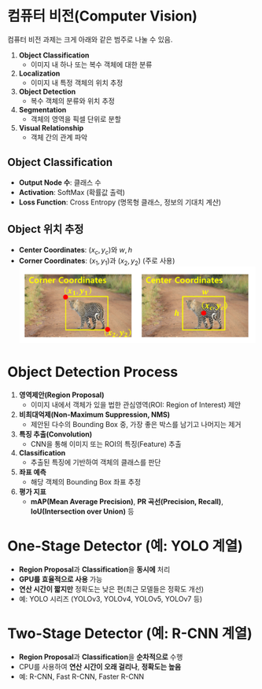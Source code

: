 # 컴퓨터 비전(Computer Vision)

컴퓨터 비전 과제는 크게 아래와 같은 범주로 나눌 수 있음.

1. **Object Classification**  
   - 이미지 내 하나 또는 복수 객체에 대한 분류
2. **Localization**  
   - 이미지 내 특정 객체의 위치 추정
3. **Object Detection**  
   - 복수 객체의 분류와 위치 추정
4. **Segmentation**  
   - 객체의 영역을 픽셀 단위로 분할
5. **Visual Relationship**  
   - 객체 간의 관계 파악

## Object Classification
- **Output Node 수**: 클래스 수
- **Activation**: SoftMax (확률값 출력)
- **Loss Function**: Cross Entropy (명목형 클래스, 정보의 기대치 계산)

## Object 위치 추정
- **Center Coordinates**: $(x_c, y_c)$와 $w, h$
- **Corner Coordinates**: $(x_1, y_1)$과 $(x_2, y_2)$ (주로 사용)
![alt text](<Images/How to detect objects.png>)

# Object Detection Process

1. **영역제안(Region Proposal)**  
   - 이미지 내에서 객체가 있을 법한 관심영역(ROI: Region of Interest) 제안
2. **비최대억제(Non-Maximum Suppression, NMS)**  
   - 제안된 다수의 Bounding Box 중, 가장 좋은 박스를 남기고 나머지는 제거
3. **특징 추출(Convolution)**  
   - CNN을 통해 이미지 또는 ROI의 특징(Feature) 추출
4. **Classification**  
   - 추출된 특징에 기반하여 객체의 클래스를 판단
5. **좌표 예측**  
   - 해당 객체의 Bounding Box 좌표 추정
6. **평가 지표**  
   - **mAP(Mean Average Precision)**, **PR 곡선(Precision, Recall)**, **IoU(Intersection over Union)** 등


# One-Stage Detector (예: YOLO 계열)
- **Region Proposal**과 **Classification**을 **동시에** 처리
- **GPU를 효율적으로 사용** 가능
- **연산 시간이 짧지만** 정확도는 낮은 편(최근 모델들은 정확도 개선)
- 예: YOLO 시리즈 (YOLOv3, YOLOv4, YOLOv5, YOLOv7 등)

# Two-Stage Detector (예: R-CNN 계열)
- **Region Proposal**과 **Classification**을 **순차적으로** 수행
- CPU를 사용하여 **연산 시간이 오래 걸리나**, **정확도는 높음**
- 예: R-CNN, Fast R-CNN, Faster R-CNN